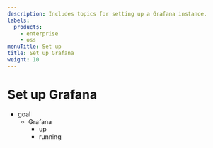 ```yaml
---
description: Includes topics for setting up a Grafana instance.
labels:
  products:
    - enterprise
    - oss
menuTitle: Set up
title: Set up Grafana
weight: 10
---
```


# Set up Grafana

* goal
  * Grafana
    * up
    * running
